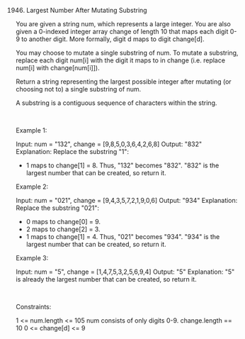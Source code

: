 1946. Largest Number After Mutating Substring

You are given a string num, which represents a large integer. You are also given a 0-indexed integer array change of length 10 that maps each digit 0-9 to another digit. More formally, digit d maps to digit change[d].

You may choose to mutate a single substring of num. To mutate a substring, replace each digit num[i] with the digit it maps to in change (i.e. replace num[i] with change[num[i]]).

Return a string representing the largest possible integer after mutating (or choosing not to) a single substring of num.

A substring is a contiguous sequence of characters within the string.

 

Example 1:

Input: num = "132", change = [9,8,5,0,3,6,4,2,6,8]
Output: "832"
Explanation: Replace the substring "1":
- 1 maps to change[1] = 8.
Thus, "132" becomes "832".
"832" is the largest number that can be created, so return it.


Example 2:

Input: num = "021", change = [9,4,3,5,7,2,1,9,0,6]
Output: "934"
Explanation: Replace the substring "021":
- 0 maps to change[0] = 9.
- 2 maps to change[2] = 3.
- 1 maps to change[1] = 4.
Thus, "021" becomes "934".
"934" is the largest number that can be created, so return it.


Example 3:

Input: num = "5", change = [1,4,7,5,3,2,5,6,9,4]
Output: "5"
Explanation: "5" is already the largest number that can be created, so return it.


 

Constraints:

1 <= num.length <= 105
num consists of only digits 0-9.
change.length == 10
0 <= change[d] <= 9